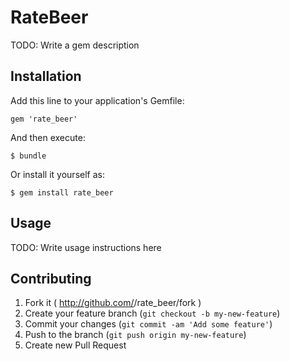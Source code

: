 # RateBeer

TODO: Write a gem description

## Installation

Add this line to your application's Gemfile:

    gem 'rate_beer'

And then execute:

    $ bundle

Or install it yourself as:

    $ gem install rate_beer

## Usage

TODO: Write usage instructions here

## Contributing

1. Fork it ( http://github.com/<my-github-username>/rate_beer/fork )
2. Create your feature branch (`git checkout -b my-new-feature`)
3. Commit your changes (`git commit -am 'Add some feature'`)
4. Push to the branch (`git push origin my-new-feature`)
5. Create new Pull Request
